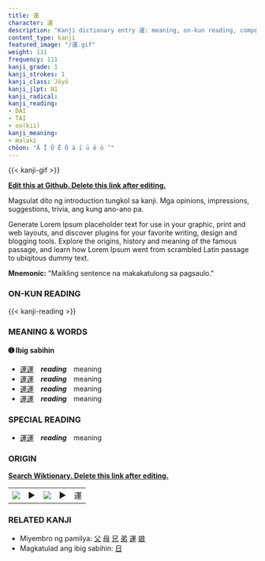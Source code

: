 ```yaml
---
title: 運
character: 運
description: "Kanji dictionary entry 運: meaning, on-kun reading, compounds, origin, related kanji"
content_type: kanji
featured_image: "/運.gif"
weight: 111
frequency: 111
kanji_grade: 1
kanji_strokes: 1
kanji_class: Jōyō
kanji_jlpt: N1
kanji_radical: 
kanji_reading: 
- DAI
- TAI
- oo(kii)
kanji_meaning:
- malaki
chōon: "Ā Ī Ū Ē Ō ā ī ū ē ō ’"
---
```

[//]: # (Don't edit the line below. Kanji animated GIF code is automatically generated.)
{{< kanji-gif >}}

[//]: # (Edit below this line.)

**[Edit this at Github. Delete this link after editing.](https://github.com/tim0g/tim/tree/main/content/kanji/運/index.md)**

Magsulat dito ng introduction tungkol sa kanji. Mga opinions, impressions, suggestions, trivia, ang kung ano-ano pa.

Generate Lorem Ipsum placeholder text for use in your graphic, print and web layouts, and discover plugins for your favorite writing, design and blogging tools. Explore the origins, history and meaning of the famous passage, and learn how Lorem Ipsum went from scrambled Latin passage to ubiqitous dummy text.
 
**Mnemonic:** "Maikling sentence na makakatulong sa pagsaulo."

### ON-KUN READING

[//]: # (Don't edit the line below. ON-KUN READING code is automatically generated.)
{{< kanji-reading >}}

### MEANING & WORDS

#### ➊ **Ibig sabihin**
  - [運](../運)[運](../運)　***reading***　meaning
  - [運](../運)[運](../運)　***reading***　meaning
  - [運](../運)[運](../運)　***reading***　meaning
  - [運](../運)[運](../運)　***reading***　meaning

### SPECIAL READING
  - [運](../運)[運](../運)　***reading***　meaning

### ORIGIN

**[Search Wiktionary. Delete this link after editing.](https://wiktionary.org/wiki/運)**
<table class="kanji-table"><tr><td>
<img src="60px-運-bronze.svg.png">
</td><td>▶</td><td>
<img src="60px-運-oracle.svg.png">
</td><td>▶</td>
<td class="kanji-origin">運</td>
</tr></table>

### RELATED KANJI
- Miyembro ng pamilya: [父](../父) [母](../母) [兄](../兄) [弟](../弟) [運](../運) [娘](../娘)
- Magkatulad ang ibig sabihin: [日](../日)
